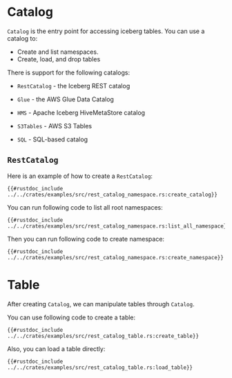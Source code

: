 <!--
  ~ Licensed to the Apache Software Foundation (ASF) under one
  ~ or more contributor license agreements.  See the NOTICE file
  ~ distributed with this work for additional information
  ~ regarding copyright ownership.  The ASF licenses this file
  ~ to you under the Apache License, Version 2.0 (the
  ~ "License"); you may not use this file except in compliance
  ~ with the License.  You may obtain a copy of the License at
  ~
  ~   http://www.apache.org/licenses/LICENSE-2.0
  ~
  ~ Unless required by applicable law or agreed to in writing,
  ~ software distributed under the License is distributed on an
  ~ "AS IS" BASIS, WITHOUT WARRANTIES OR CONDITIONS OF ANY
  ~ KIND, either express or implied.  See the License for the
  ~ specific language governing permissions and limitations
  ~ under the License.
-->

# Catalog

`Catalog` is the entry point for accessing iceberg tables. You can use a catalog to:

* Create and list namespaces.
* Create, load, and drop tables

There is support for the following catalogs:

* `RestCatalog` - the Iceberg REST catalog

* `Glue` - the AWS Glue Data Catalog

* `HMS` - Apache Iceberg HiveMetaStore catalog

* `S3Tables` - AWS S3 Tables

* `SQL` - SQL-based catalog

## `RestCatalog` 

Here is an 
example of how to create a `RestCatalog`:

```rust,no_run,noplayground
{{#rustdoc_include ../../crates/examples/src/rest_catalog_namespace.rs:create_catalog}}
```

You can run following code to list all root namespaces:

```rust,no_run,noplayground
{{#rustdoc_include ../../crates/examples/src/rest_catalog_namespace.rs:list_all_namespace}}
```

Then you can run following code to create namespace:
```rust,no_run,noplayground
{{#rustdoc_include ../../crates/examples/src/rest_catalog_namespace.rs:create_namespace}}
```

# Table

After creating `Catalog`, we can manipulate tables through `Catalog`.

You can use following code to create a table:

```rust,no_run,noplayground
{{#rustdoc_include ../../crates/examples/src/rest_catalog_table.rs:create_table}}
```

Also, you can load a table directly:

```rust,no_run,noplayground
{{#rustdoc_include ../../crates/examples/src/rest_catalog_table.rs:load_table}}
```
